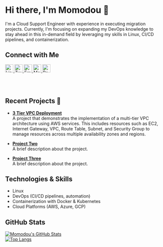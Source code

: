 # Hi there, I'm Momodou 👋

I'm a Cloud Support Engineer with experience in executing migration projects. Currently, I'm focusing on expanding my DevOps knowledge to stay ahead in this in-demand field by leveraging my skills in Linux, CI/CD pipelines, and containerization.

## Connect with Me
<p align="left">
  <a href="https://www.linkedin.com/in/momodou-ceesay-788058193/" target="_blank">
    <img src="https://raw.githubusercontent.com/rahulbanerjee26/githubProfileReadmeGenerator/master/icons/linkedin.svg" alt="LinkedIn" width="26px" />
  </a>
  <a href="https://x.com/modoulaminc/" target="_blank">
    <img src="https://raw.githubusercontent.com/rahulbanerjee26/githubProfileReadmeGenerator/master/icons/twitter.svg" alt="Twitter" width="26px" />
  </a>
  <a href="mailto:your.email@example.com" target="_blank">
    <img src="https://raw.githubusercontent.com/rahulbanerjee26/githubProfileReadmeGenerator/master/icons/email.svg" alt="Email" width="26px" />
  </a>
  <a href="https://medium.com/@ceesay.ml" target="_blank">
    <img src="https://cdn.jsdelivr.net/npm/simple-icons@v9/icons/medium.svg" alt="Medium" width="26px" />
  </a>
  <a href="https://cmomodo.com/" target="_blank">
    <img src="https://cdn.jsdelivr.net/npm/simple-icons@v9/icons/internetexplorer.svg" alt="Portfolio" width="26px" />
  </a>
</p>

<!-- Add Font Awesome CDN -->
<link href="https://cdnjs.cloudflare.com/ajax/libs/font-awesome/5.15.4/css/all.min.css" rel="stylesheet">


<br /><br />

## Recent Projects 🚀

- **[3 Tier VPC Deployment](https://github.com/cmomodo/cloud_bootcamp27.git)**  
  A project that demonstrates the implementation of a multi-tier VPC architecture using AWS services. This includes resources such as EC2, Internet Gateway, VPC, Route Table, Subnet, and Security Group to manage resources across multiple availability zones and regions.

- **[Project Two](https://github.com/yourusername/project-two)**  
  A brief description about the project.

- **[Project Three](https://github.com/yourusername/project-three)**  
  A brief description about the project.

## Technologies & Skills

- Linux
- DevOps (CI/CD pipelines, automation)
- Containerization with Docker & Kubernetes
- Cloud Platforms (AWS, Azure, GCP)

## GitHub Stats

[![Momodou's GitHub Stats](https://github-readme-stats.vercel.app/api?username=cmomodo&show_icons=true&count_private=true)](https://github.com/cmomodo)  
[![Top Langs](https://github-readme-stats.vercel.app/api/top-langs/?username=cmomodo&layout=compact)](https://github.com/cmomodo)

<!-- Links -->
[linkedin]: https://www.linkedin.com/in/momodou-ceesay-788058193/
[twitter]: https://x.com/modoulaminc/
[medium]: https://medium.com/@ceesay.ml
[portfolio]: https://cmomodo.com/
